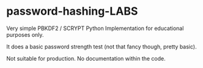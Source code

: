 # password-hashing-LABS
 
Very simple PBKDF2 / SCRYPT Python Implementation for educational purposes only.


It does a basic password strength test (not that fancy though, pretty basic).


Not suitable for production. No documentation within the code.
